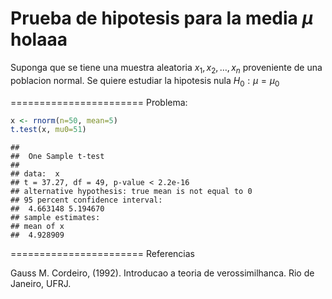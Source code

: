 Prueba de hipotesis para la media $\mu$ holaaa
=======================

Suponga que se tiene una muestra aleatoria $x_1, x_2, \ldots, x_n$ proveniente de una poblacion normal. Se quiere estudiar la hipotesis nula $H_0: \mu = \mu_0$

=======================
Problema:



```r
x <- rnorm(n=50, mean=5)
t.test(x, mu0=51)
```

```
## 
## 	One Sample t-test
## 
## data:  x
## t = 37.27, df = 49, p-value < 2.2e-16
## alternative hypothesis: true mean is not equal to 0
## 95 percent confidence interval:
##  4.663148 5.194670
## sample estimates:
## mean of x 
##  4.928909
```




=======================
Referencias

Gauss M. Cordeiro, (1992). Introducao a teoria de verossimilhanca. Rio de Janeiro, UFRJ.
